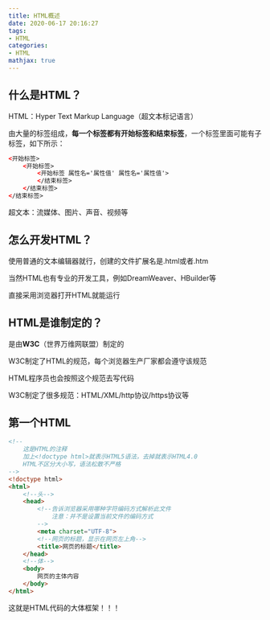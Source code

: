 ```yaml
---
title: HTML概述
date: 2020-06-17 20:16:27
tags:
- HTML
categories:
- HTML
mathjax: true
---
```


## 什么是HTML？

HTML：Hyper Text Markup Language（超文本标记语言）

由大量的标签组成，**每一个标签都有开始标签和结束标签**，一个标签里面可能有子标签，如下所示：

```html
<开始标签>
    <开始标签>
        <开始标签 属性名='属性值' 属性名='属性值'>
        </结束标签>    
    </结束标签>    
</结束标签>
```

超文本：流媒体、图片、声音、视频等



## 怎么开发HTML？

使用普通的文本编辑器就行，创建的文件扩展名是.html或者.htm

当然HTML也有专业的开发工具，例如DreamWeaver、HBuilder等

直接采用浏览器打开HTML就能运行



## HTML是谁制定的？

是由**W3C**（世界万维网联盟）制定的

W3C制定了HTML的规范，每个浏览器生产厂家都会遵守该规范

HTML程序员也会按照这个规范去写代码

W3C制定了很多规范：HTML/XML/http协议/https协议等



## 第一个HTML

```html
<!--
	这是HTML的注释
	加上<!doctype html>就表示HTML5语法，去掉就表示HTML4.0
	HTML不区分大小写，语法松散不严格
-->
<!doctype html>
<html>
	<!--头-->
	<head>
		<!--告诉浏览器采用哪种字符编码方式解析此文件
			注意：并不是设置当前文件的编码方式
		-->
		<meta charset="UTF-8">
		<!--网页的标题，显示在网页左上角-->
		<title>网页的标题</title>
	</head>
	<!--体-->
	<body>
		网页的主体内容
	</body>
</html>
```

这就是HTML代码的大体框架！！！